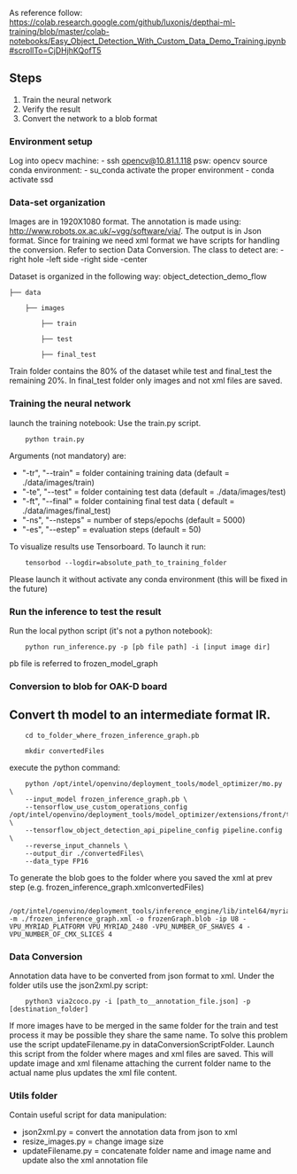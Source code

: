 As reference follow:
https://colab.research.google.com/github/luxonis/depthai-ml-training/blob/master/colab-notebooks/Easy_Object_Detection_With_Custom_Data_Demo_Training.ipynb#scrollTo=CjDHjhKQofT5

## Steps
1. Train the neural network
2. Verify the result
3. Convert the network to a blob format

### Environment setup

Log into opecv machine:
        - ssh opencv@10.81.1.118  psw: opencv
source conda environment:
        - su_conda
activate the proper environment
        - conda activate ssd
### Data-set organization
Images are in 1920X1080 format. The annotation is made using: http://www.robots.ox.ac.uk/~vgg/software/via/. The output is in Json format. Since for training we need xml format we have scripts for handling the conversion. Refer to section Data Conversion.
The class to detect are:
-right hole -left side -right side -center

Dataset is organized in the following way:
       object_detection_demo_flow

```
├── data  

    ├── images  

        ├── train 

        ├── test 

        ├── final_test 
```

Train folder contains the 80% of the dataset while test and final_test the remaining 20%. In final_test folder only images and not xml files are saved.



### Training the neural network
launch the training notebook:
Use the train.py script.
        
        python train.py

Arguments (not mandatory) are:
- "-tr", "--train" = folder containing training data (default = ./data/images/train)
- "-te", "--test" = folder containing test data (default = ./data/images/test)
- "-ft", "--final" = folder containing final test data ( default = ./data/images/final_test)
-  "-ns", "--nsteps" = number of steps/epochs (default = 5000)
- "-es", "--estep" = evaluation steps (default = 50)

To visualize results use Tensorboard. 
To launch it run: 
        
        tensorbod --logdir=absolute_path_to_training_folder

Please launch it without activate any conda environment (this will be fixed in the future)
### Run the inference to test the result
Run the local python script (it's not a python notebook):

        python run_inference.py -p [pb file path] -i [input image dir]

pb file is referred to frozen_model_graph

### Conversion to blob for OAK-D board
## Convert th model to an intermediate format IR.
        
        cd to_folder_where_frozen_inference_graph.pb
    
        mkdir convertedFiles
        
execute the python command:

        python /opt/intel/openvino/deployment_tools/model_optimizer/mo.py \
        --input_model frozen_inference_graph.pb \
        --tensorflow_use_custom_operations_config /opt/intel/openvino/deployment_tools/model_optimizer/extensions/front/tf/ssd_v2_support.json \
        --tensorflow_object_detection_api_pipeline_config pipeline.config \
        --reverse_input_channels \
        --output_dir ./convertedFiles\
        --data_type FP16

To generate the blob goes to the folder where you saved the xml at prev step (e.g. frozen_inference_graph.xmlconvertedFiles)

        /opt/intel/openvino/deployment_tools/inference_engine/lib/intel64/myriad_compile -m ./frozen_inference_graph.xml -o frozenGraph.blob -ip U8 -VPU_MYRIAD_PLATFORM VPU_MYRIAD_2480 -VPU_NUMBER_OF_SHAVES 4 -VPU_NUMBER_OF_CMX_SLICES 4


### Data Conversion
Annotation data have to be converted from json format to xml. Under the folder utils use the json2xml.py script:

        python3 via2coco.py -i [path_to__annotation_file.json] -p [destination_folder]
    

If more images have to be merged in the same folder for the train and test process it may be possible they share the same name. To solve this problem use the script updateFilename.py in dataConversionScriptFolder. Launch this script from the folder where mages and xml files are saved. This will update image and xml filename attaching the current folder name to the actual name plus updates the xml file content.

### Utils folder
Contain useful script for data manipulation:
- json2xml.py = convert the annotation data from json to xml
- resize_images.py = change image size
- updateFilename.py = concatenate folder name and image name and update also the xml annotation file